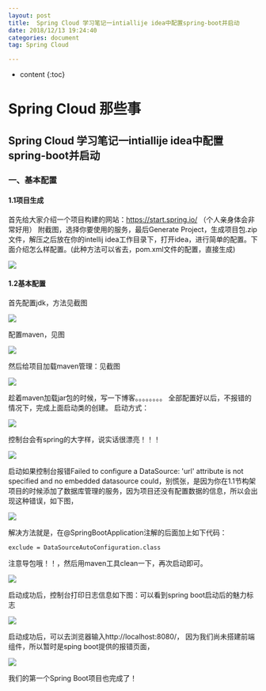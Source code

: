 ```yaml
---
layout: post
title:  Spring Cloud 学习笔记一intiallije idea中配置spring-boot并启动
date: 2018/12/13 19:24:40 
categories: document
tag: Spring Cloud

---
```


* content
{:toc}




# Spring Cloud 那些事 

## Spring Cloud 学习笔记一intiallije idea中配置spring-boot并启动

### 一、基本配置

#### 1.1项目生成

首先给大家介绍一个项目构建的网站：https://start.spring.io/
（个人亲身体会非常好用）
附截图，选择你要使用的服务，最后Generate Project，生成项目包.zip文件，解压之后放在你的intellij idea工作目录下，打开idea，进行简单的配置。下面介绍怎么样配置。(此种方法可以省去，pom.xml文件的配置，直接生成)

![](https://i.imgur.com/xFQ3jt7.png)

#### 1.2基本配置

首先配置jdk，方法见截图

![](https://i.imgur.com/2yLyYkg.png)

配置maven，见图

 ![](https://i.imgur.com/OecVk0y.png)

然后给项目加载maven管理：见截图

 ![](https://i.imgur.com/iKoGdEL.png)

趁着maven加载jar包的时候，写一下博客。。。。。。。。
全部配置好以后，不报错的情况下，完成上面启动类的创建。
启动方式：

![](https://i.imgur.com/ey1RsDs.png)

控制台会有spring的大字样，说实话很漂亮！！！

 ![](https://i.imgur.com/zcBqhfP.png)

启动如果控制台报错Failed to configure a DataSource: 'url' attribute is not specified and no embedded datasource could，别慌张，是因为你在1.1节构架项目的时候添加了数据库管理的服务，因为项目还没有配置数据的信息，所以会出现这种错误，如下图，

![](https://i.imgur.com/bAUOW6T.png)

解决方法就是，在@SpringBootApplication注解的后面加上如下代码：

`exclude = DataSourceAutoConfiguration.class`

注意导包哦！！，然后用maven工具clean一下，再次启动即可。

 ![](https://i.imgur.com/f3P60v1.png)

启动成功后，控制台打印日志信息如下图：可以看到spring boot启动后的魅力标志

 ![](https://i.imgur.com/GguAvyk.png)

启动成功后，可以去浏览器输入http://localhost:8080/， 因为我们尚未搭建前端组件，所以暂时是sping boot提供的报错页面，

 ![](https://i.imgur.com/RRsUhK0.png)

我们的第一个Spring Boot项目也完成了！


